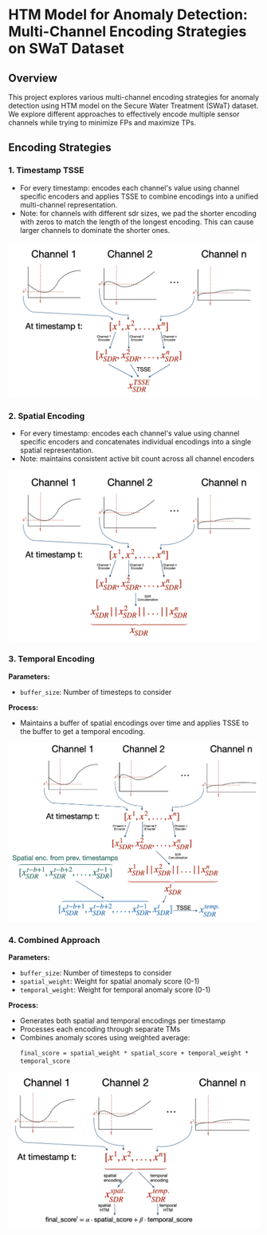 # HTM Model for Anomaly Detection: Multi-Channel Encoding Strategies on SWaT Dataset

## Overview
This project explores various multi-channel encoding strategies for anomaly detection using HTM model on the Secure Water Treatment (SWaT) dataset. We explore different approaches to effectively encode multiple sensor channels while trying to minimize FPs and maximize TPs.

## Encoding Strategies

### 1. Timestamp TSSE
- For every timestamp: encodes each channel's value using channel specific encoders and applies TSSE to combine encodings into a unified multi-channel representation.
- Note: for channels with different sdr sizes, we pad the shorter encoding with zeros to match the length of the longest encoding. This can cause larger channels to dominate the shorter ones.

![Timestamp TSSE](timestamp_tsse.png)

### 2. Spatial Encoding
- For every timestamp: encodes each channel's value using channel specific encoders and concatenates individual encodings into a single spatial representation.
- Note: maintains consistent active bit count across all channel encoders

![Spatial Encoding](spatial.png)

### 3. Temporal Encoding
**Parameters:**
- `buffer_size`: Number of timesteps to consider

**Process:**
- Maintains a buffer of spatial encodings over time and applies TSSE to the buffer to get a temporal encoding.

![Temporal Encoding](temporal.png)

### 4. Combined Approach
**Parameters:**
- `buffer_size`: Number of timesteps to consider
- `spatial_weight`: Weight for spatial anomaly score (0-1)
- `temporal_weight`: Weight for temporal anomaly score (0-1)

**Process:**
- Generates both spatial and temporal encodings per timestamp
- Processes each encoding through separate TMs
- Combines anomaly scores using weighted average:
  ```
  final_score = spatial_weight * spatial_score + temporal_weight * temporal_score
  ```

![Combined Approach](combined.png)
